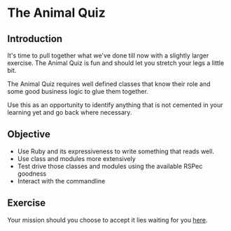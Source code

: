 # The Animal Quiz


## Introduction

It's time to pull together what we've done till now with a slightly larger exercise. The Animal Quiz is fun and should let you stretch your legs a little bit.

The Animal Quiz requires well defined classes that know their role and some good business logic to glue them together.

Use this as an opportunity to identify anything that is not cemented in your learning yet and go back where necessary.


## Objective

- Use Ruby and its expressiveness to write something that reads well.
- Use class and modules more extensively
- Test drive those classes and modules using the available RSPec goodness
- Interact with the commandline


## Exercise

Your mission should you choose to accept it lies waiting for you [here](animal_quiz.pdf).
